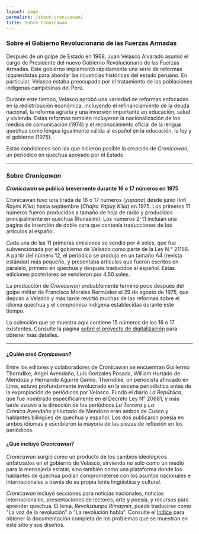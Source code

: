 ```yaml
---
layout: page
permalink: /about-cronicawan/
title: Sobre Cronicawan
---
```


### Sobre el Gobierno Revolucionario de las Fuerzas Armadas

Después de un golpe de Estado en 1968, Juan Velasco Alvarado asumió el cargo de Presidente del nuevo Gobierno Revolucionario de las Fuerzas Armadas. Este gobierno implementó rápidamente una serie de reformas izquierdistas para abordar las injusticias históricas del estado peruano. En particular, Velasco estaba preocupado por el tratamiento de las poblaciones indígenas campesinas del Perú.

Durante este tiempo, Velasco aprobó una variedad de reformas enfocadas en la redistribución económica, incluyendo el refinanciamiento de la deuda nacional, la reforma agraria y una inversión importante en educación, salud y vivienda. Estas reformas también incluyeron la nacionalización de los medios de comunicación (1974) y el reconocimiento oficial de la lengua quechua como lengua igualmente válida al español en la educación, la ley y el gobierno (1975).

Estas condiciones son las que hicieron posible la creación de _Cronicawan_, un periódico en quechua apoyado por el Estado.

---

### Sobre _Cronicawan_

**_Cronicawan_ se publicó brevemente durante 16 o 17 números en 1975**  

Cronicawan tuvo una tirada de 16 o 17 números (_yupana_) desde junio (_Inti Raymi Killa_) hasta septiembre (_Chajra Yapuy Killa_) en 1975. Los primeros 11 números fueron producidos a tamaño de hoja de radio y producidos principalmente en quechua (Runasimi). Los números 2-11 incluían una página de inserción de doble cara que contenía traducciones de los artículos al español.

Cada una de las 11 primeras emisiones se vendió por 4 soles, que fue subvencionada por el gobierno de Velasco como parte de la Ley N.° 21156. A partir del número 12, el periódico se produjo en un tamaño A4 (revista estándar) más pequeño, y presentaba artículos que fueron escritos en paralelo, primero en quechua y después traducidos al español. Estas ediciones posteriores se vendieron por 4,50 soles.

La producción de _Cronicawan_ probablemente terminó poco después del golpe militar de Francisco Morales Bermúdez el 29 de agosto de 1975, que depuso a Velasco y más tarde revirtió muchas de las reformas sobre el idioma quechua y el compromiso indígena establecidas durante este tiempo.

La colección que se muestra aquí contiene 15 números de los 16 o 17 existentes. Consulte la página <a href="/cronicawan-esp/digitization-project/">sobre el proyecto de digitalización</a> para obtener más detalles.

---

#### ¿Quién creó _Cronicawan_?

Entre los editores y colaboradores de Cronicawan se encuentran Guillermo Thorndike, Angel Avendaño, Luis Gonzales Posada, William Hurtado de Mendoza y Hernando Aguirre Gamio. Thorndike, un periodista afincado en Lima, estuvo profundamente involucrado en la escena periodística antes de la expropiación de periódicos por Velasco. Fundó el diario _La República_, que fue nombrado específicamente en el Decreto Ley N° 20681, y más tarde estuvo a la dirección de los periódicos _La Tercera_ y _La Crónica_.Avendaño y Hurtado de Mendoza eran ambos de Cusco y hablantes bilingües de quechua y español. Los dos publicaron poesía en ambos idiomas y escribieron la mayoría de las piezas de reflexión en los periódicos.


#### ¿Qué incluyó _Cronicawan_?

_Cronicawan_ surgió como un producto de los cambios ideológicos enfatizados en el gobierno de Velasco, sirviendo no solo como un medio para la mensajería estatal, sino también como una plataforma donde los hablantes de quechua podían comprometerse con los asuntos nacionales e internacionales a través de su propia lente lingüística y cultural.

_Cronicawan_ incluyó secciones para noticias nacionales, noticias internacionales, presentaciones de lectores, arte y poesía, y recursos para aprender quechua. El lema, _Revolusiunpa Rimaynin_, puede traducirse como "La voz de la revolución" o "La revolución habla". Consulte el <a href="/cronicawan-esp/index/">Índice</a> para obtener la documentación completa de los problemas que se muestran en este sitio y sus diseños.
